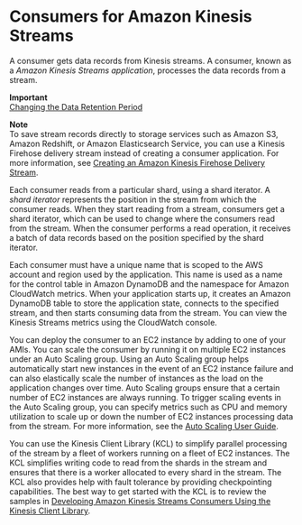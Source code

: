# Consumers for Amazon Kinesis Streams<a name="amazon-kinesis-consumers"></a>

A consumer gets data records from Kinesis streams\. A consumer, known as a *Amazon Kinesis Streams application*, processes the data records from a stream\.

**Important**  
[Changing the Data Retention Period](kinesis-extended-retention.md)

**Note**  
To save stream records directly to storage services such as Amazon S3, Amazon Redshift, or Amazon Elasticsearch Service, you can use a Kinesis Firehose delivery stream instead of creating a consumer application\. For more information, see [Creating an Amazon Kinesis Firehose Delivery Stream](http://docs.aws.amazon.com/firehose/latest/dev/basic-create.html)\.

Each consumer reads from a particular shard, using a shard iterator\. A *shard iterator* represents the position in the stream from which the consumer reads\. When they start reading from a stream, consumers get a shard iterator, which can be used to change where the consumers read from the stream\. When the consumer performs a read operation, it receives a batch of data records based on the position specified by the shard iterator\.

Each consumer must have a unique name that is scoped to the AWS account and region used by the application\. This name is used as a name for the control table in Amazon DynamoDB and the namespace for Amazon CloudWatch metrics\. When your application starts up, it creates an Amazon DynamoDB table to store the application state, connects to the specified stream, and then starts consuming data from the stream\. You can view the Kinesis Streams metrics using the CloudWatch console\.

You can deploy the consumer to an EC2 instance by adding to one of your AMIs\. You can scale the consumer by running it on multiple EC2 instances under an Auto Scaling group\. Using an Auto Scaling group helps automatically start new instances in the event of an EC2 instance failure and can also elastically scale the number of instances as the load on the application changes over time\. Auto Scaling groups ensure that a certain number of EC2 instances are always running\. To trigger scaling events in the Auto Scaling group, you can specify metrics such as CPU and memory utilization to scale up or down the number of EC2 instances processing data from the stream\. For more information, see the [Auto Scaling User Guide](http://docs.aws.amazon.com/autoscaling/latest/userguide/)\.

You can use the Kinesis Client Library \(KCL\) to simplify parallel processing of the stream by a fleet of workers running on a fleet of EC2 instances\. The KCL simplifies writing code to read from the shards in the stream and ensures that there is a worker allocated to every shard in the stream\. The KCL also provides help with fault tolerance by providing checkpointing capabilities\. The best way to get started with the KCL is to review the samples in [Developing Amazon Kinesis Streams Consumers Using the Kinesis Client Library](developing-consumers-with-kcl.md)\.